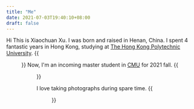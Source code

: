 ```yaml
---
title: "Me"
date: 2021-07-03T19:40:10+08:00
draft: false
---
```


Hi This is Xiaochuan Xu. I was born and raised in Henan, China. I spent 4 fantastic years in Hong Kong, studying at [The Hong Kong Polytechnic University](https://www.polyu.edu.hk/en/).
{{<figure src="/images/polyu.png" width="160" height="160" class="style='display: inline'">}}
Now, I'm an incoming master student in [CMU](https://www.cmu.edu/) for 2021 fall.
{{<figure src="/images/cmu.png" width="100" height="100">}}

I love taking photographs during spare time.
{{<figure src="/images/NightView.jpeg" width="574" height="326" >}}
